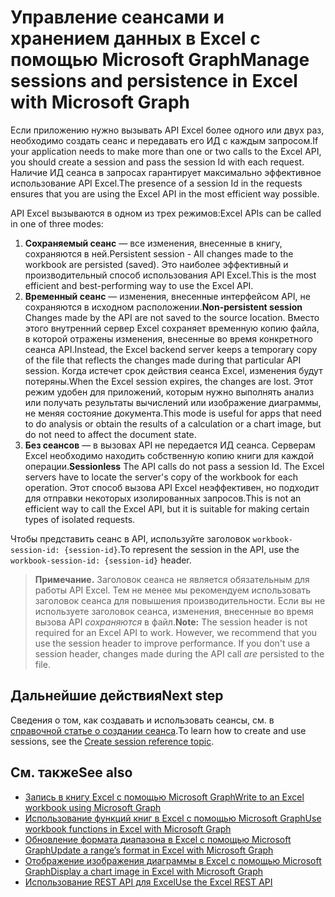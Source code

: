 # <a name="manage-sessions-and-persistence-in-excel-with-microsoft-graph"></a><span data-ttu-id="72884-101">Управление сеансами и хранением данных в Excel с помощью Microsoft Graph</span><span class="sxs-lookup"><span data-stu-id="72884-101">Manage sessions and persistence in Excel with Microsoft Graph</span></span>

<span data-ttu-id="72884-102">Если приложению нужно вызывать API Excel более одного или двух раз, необходимо создать сеанс и передавать его ИД с каждым запросом.</span><span class="sxs-lookup"><span data-stu-id="72884-102">If your application needs to make more than one or two calls to the Excel API, you should create a session and pass the session Id with each request.</span></span> <span data-ttu-id="72884-103">Наличие ИД сеанса в запросах гарантирует максимально эффективное использование API Excel.</span><span class="sxs-lookup"><span data-stu-id="72884-103">The presence of a session Id in the requests ensures that you are using the Excel API in the most efficient way possible.</span></span>

<span data-ttu-id="72884-104">API Excel вызываются в одном из трех режимов:</span><span class="sxs-lookup"><span data-stu-id="72884-104">Excel APIs can be called in one of three modes:</span></span>

1. <span data-ttu-id="72884-105">**Сохраняемый сеанс** — все изменения, внесенные в книгу, сохраняются в ней.</span><span class="sxs-lookup"><span data-stu-id="72884-105">Persistent session - All changes made to the workbook are persisted (saved).</span></span> <span data-ttu-id="72884-106">Это наиболее эффективный и производительный способ использования API Excel.</span><span class="sxs-lookup"><span data-stu-id="72884-106">This is the most efficient and best-performing way to use the Excel API.</span></span>
2. <span data-ttu-id="72884-107">**Временный сеанс** — изменения, внесенные интерфейсом API, не сохраняются в исходном расположении.</span><span class="sxs-lookup"><span data-stu-id="72884-107">**Non-persistent session**  Changes made by the API are not saved to the source location.</span></span> <span data-ttu-id="72884-108">Вместо этого внутренний сервер Excel сохраняет временную копию файла, в которой отражены изменения, внесенные во время конкретного сеанса API.</span><span class="sxs-lookup"><span data-stu-id="72884-108">Instead, the Excel backend server keeps a temporary copy of the file that reflects the changes made during that particular API session.</span></span> <span data-ttu-id="72884-109">Когда истечет срок действия сеанса Excel, изменения будут потеряны.</span><span class="sxs-lookup"><span data-stu-id="72884-109">When the Excel session expires, the changes are lost.</span></span> <span data-ttu-id="72884-110">Этот режим удобен для приложений, которым нужно выполнять анализ или получать результаты вычислений или изображение диаграммы, не меняя состояние документа.</span><span class="sxs-lookup"><span data-stu-id="72884-110">This mode is useful for apps that need to do analysis or obtain the results of a calculation or a chart image, but do not need to affect the document state.</span></span>
3. <span data-ttu-id="72884-111">**Без сеансов** — в вызовах API не передается ИД сеанса. Серверам Excel необходимо находить собственную копию книги для каждой операции.</span><span class="sxs-lookup"><span data-stu-id="72884-111">**Sessionless**  The API calls do not pass a session Id. The Excel servers have to locate the server's copy of the workbook for each operation.</span></span> <span data-ttu-id="72884-112">Этот способ вызова API Excel неэффективен, но подходит для отправки некоторых изолированных запросов.</span><span class="sxs-lookup"><span data-stu-id="72884-112">This is not an efficient way to call the Excel API, but it is suitable for making certain types of isolated requests.</span></span>

<span data-ttu-id="72884-113">Чтобы представить сеанс в API, используйте заголовок `workbook-session-id: {session-id}`.</span><span class="sxs-lookup"><span data-stu-id="72884-113">To represent the session in the API, use the `workbook-session-id: {session-id}` header.</span></span>

><span data-ttu-id="72884-p105">**Примечание.** Заголовок сеанса не является обязательным для работы API Excel. Тем не менее мы рекомендуем использовать заголовок сеанса для повышения производительности. Если вы не используете заголовок сеанса, изменения, внесенные во время вызова API _сохраняются_ в файл.</span><span class="sxs-lookup"><span data-stu-id="72884-p105">**Note:** The session header is not required for an Excel API to work. However, we recommend that you use the session header to improve performance. If you don't use a session header, changes made during the API call _are_ persisted to the file.</span></span>  

## <a name="next-step"></a><span data-ttu-id="72884-117">Дальнейшие действия</span><span class="sxs-lookup"><span data-stu-id="72884-117">Next step</span></span>
<span data-ttu-id="72884-118">Сведения о том, как создавать и использовать сеансы, см. в [справочной статье о создании сеанса](../api-reference/v1.0/api/workbook_createsession.md).</span><span class="sxs-lookup"><span data-stu-id="72884-118">To learn how to create and use sessions, see the [Create session reference topic](../api-reference/v1.0/api/workbook_createsession.md).</span></span>

## <a name="see-also"></a><span data-ttu-id="72884-119">См. также</span><span class="sxs-lookup"><span data-stu-id="72884-119">See also</span></span>
* [<span data-ttu-id="72884-120">Запись в книгу Excel с помощью Microsoft Graph</span><span class="sxs-lookup"><span data-stu-id="72884-120">Write to an Excel workbook using Microsoft Graph</span></span>](excel-write-to-workbook.md)
* [<span data-ttu-id="72884-121">Использование функций книг в Excel с помощью Microsoft Graph</span><span class="sxs-lookup"><span data-stu-id="72884-121">Use workbook functions in Excel with Microsoft Graph</span></span>](excel-use-functions.md)
* [<span data-ttu-id="72884-122">Обновление формата диапазона в Excel с помощью Microsoft Graph</span><span class="sxs-lookup"><span data-stu-id="72884-122">Update a range’s format in Excel with Microsoft Graph</span></span>](excel-update-range-format.md)
* [<span data-ttu-id="72884-123">Отображение изображения диаграммы в Excel с помощью Microsoft Graph</span><span class="sxs-lookup"><span data-stu-id="72884-123">Display a chart image in Excel with Microsoft Graph</span></span>](excel-display-chart-image.md)
* [<span data-ttu-id="72884-124">Использование REST API для Excel</span><span class="sxs-lookup"><span data-stu-id="72884-124">Use the Excel REST API</span></span>](../api-reference/v1.0/resources/excel.md)
